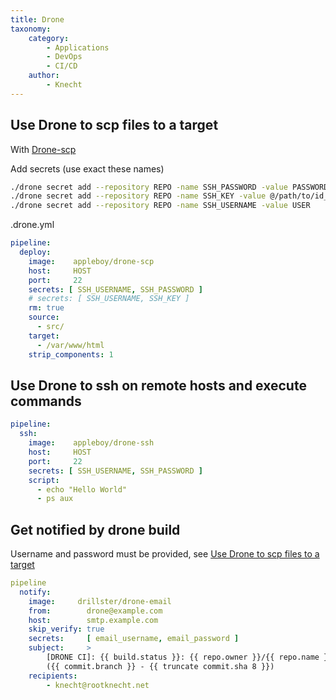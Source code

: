 ```yaml
---
title: Drone
taxonomy:
    category:
        - Applications
        - DevOps
        - CI/CD
    author:
        - Knecht
---
```


## Use Drone to scp files to a target
With [Drone-scp](http://plugins.drone.io/appleboy/drone-scp/)

Add secrets (use exact these names)
```bash
./drone secret add --repository REPO -name SSH_PASSWORD -value PASSWORD
./drone secret add --repository REPO -name SSH_KEY -value @/path/to/id_rsa
./drone secret add --repository REPO -name SSH_USERNAME -value USER
```
.drone.yml
```yml
pipeline:
  deploy:
    image:    appleboy/drone-scp
    host:     HOST
    port:     22
    secrets: [ SSH_USERNAME, SSH_PASSWORD ]
    # secrets: [ SSH_USERNAME, SSH_KEY ]
    rm: true
    source:
      - src/
    target:
      - /var/www/html
    strip_components: 1
```
## Use Drone to ssh on remote hosts and execute commands
```yml
pipeline:
  ssh:
    image:    appleboy/drone-ssh
    host:     HOST
    port:     22
    secrets: [ SSH_USERNAME, SSH_PASSWORD ]
    script:
      - echo "Hello World"
      - ps aux
```

## Get notified by drone build
Username and password must be provided, see [Use Drone to scp files to a target](#use_drone-to_scp_files_to_a_target)
```yml
pipeline
  notify:
    image:     drillster/drone-email
    from:        drone@example.com
    host:        smtp.example.com
    skip_verify: true
    secrets:     [ email_username, email_password ]
    subject:     >
        [DRONE CI]: {{ build.status }}: {{ repo.owner }}/{{ repo.name }}
        ({{ commit.branch }} - {{ truncate commit.sha 8 }})
    recipients:
        - knecht@rootknecht.net
```